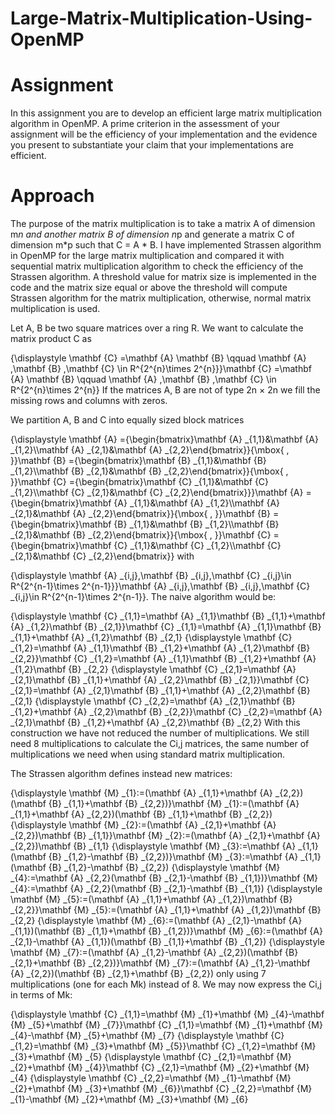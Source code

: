 # Large-Matrix-Multiplication-Using-OpenMP

# Assignment
In this assignment you are to develop an efficient large matrix multiplication algorithm in OpenMP. A prime criterion in the assessment of your assignment will be the efficiency of your implementation and the evidence you present to substantiate your claim that your implementations are efficient.

# Approach 
The purpose of the matrix multiplication is to take a matrix A of dimension m*n and another matrix B of dimension n*p and generate a matrix C of dimension m*p such that C = A * B.
I have implemented Strassen algorithm in OpenMP for the large matrix multiplication and compared it with sequential matrix multiplication algorithm to check the efficiency of the Strassen algorithm. A threshold value for matrix size is implemented in the code and the matrix size equal or above the threshold will compute Strassen algorithm for the matrix multiplication, otherwise, normal matrix multiplication is used. 

Let A, B be two square matrices over a ring R. We want to calculate the matrix product C as

{\displaystyle \mathbf {C} =\mathbf {A} \mathbf {B} \qquad \mathbf {A} ,\mathbf {B} ,\mathbf {C} \in R^{2^{n}\times 2^{n}}}\mathbf {C} =\mathbf {A} \mathbf {B} \qquad \mathbf {A} ,\mathbf {B} ,\mathbf {C} \in R^{2^{n}\times 2^{n}}
If the matrices A, B are not of type 2n × 2n we fill the missing rows and columns with zeros.

We partition A, B and C into equally sized block matrices

{\displaystyle \mathbf {A} ={\begin{bmatrix}\mathbf {A} _{1,1}&\mathbf {A} _{1,2}\\\mathbf {A} _{2,1}&\mathbf {A} _{2,2}\end{bmatrix}}{\mbox{ , }}\mathbf {B} ={\begin{bmatrix}\mathbf {B} _{1,1}&\mathbf {B} _{1,2}\\\mathbf {B} _{2,1}&\mathbf {B} _{2,2}\end{bmatrix}}{\mbox{ , }}\mathbf {C} ={\begin{bmatrix}\mathbf {C} _{1,1}&\mathbf {C} _{1,2}\\\mathbf {C} _{2,1}&\mathbf {C} _{2,2}\end{bmatrix}}}\mathbf {A} ={\begin{bmatrix}\mathbf {A} _{1,1}&\mathbf {A} _{1,2}\\\mathbf {A} _{2,1}&\mathbf {A} _{2,2}\end{bmatrix}}{\mbox{ , }}\mathbf {B} ={\begin{bmatrix}\mathbf {B} _{1,1}&\mathbf {B} _{1,2}\\\mathbf {B} _{2,1}&\mathbf {B} _{2,2}\end{bmatrix}}{\mbox{ , }}\mathbf {C} ={\begin{bmatrix}\mathbf {C} _{1,1}&\mathbf {C} _{1,2}\\\mathbf {C} _{2,1}&\mathbf {C} _{2,2}\end{bmatrix}}
with

{\displaystyle \mathbf {A} _{i,j},\mathbf {B} _{i,j},\mathbf {C} _{i,j}\in R^{2^{n-1}\times 2^{n-1}}}\mathbf {A} _{i,j},\mathbf {B} _{i,j},\mathbf {C} _{i,j}\in R^{2^{n-1}\times 2^{n-1}}.
The naive algorithm would be:

{\displaystyle \mathbf {C} _{1,1}=\mathbf {A} _{1,1}\mathbf {B} _{1,1}+\mathbf {A} _{1,2}\mathbf {B} _{2,1}}\mathbf {C} _{1,1}=\mathbf {A} _{1,1}\mathbf {B} _{1,1}+\mathbf {A} _{1,2}\mathbf {B} _{2,1}
{\displaystyle \mathbf {C} _{1,2}=\mathbf {A} _{1,1}\mathbf {B} _{1,2}+\mathbf {A} _{1,2}\mathbf {B} _{2,2}}\mathbf {C} _{1,2}=\mathbf {A} _{1,1}\mathbf {B} _{1,2}+\mathbf {A} _{1,2}\mathbf {B} _{2,2}
{\displaystyle \mathbf {C} _{2,1}=\mathbf {A} _{2,1}\mathbf {B} _{1,1}+\mathbf {A} _{2,2}\mathbf {B} _{2,1}}\mathbf {C} _{2,1}=\mathbf {A} _{2,1}\mathbf {B} _{1,1}+\mathbf {A} _{2,2}\mathbf {B} _{2,1}
{\displaystyle \mathbf {C} _{2,2}=\mathbf {A} _{2,1}\mathbf {B} _{1,2}+\mathbf {A} _{2,2}\mathbf {B} _{2,2}}\mathbf {C} _{2,2}=\mathbf {A} _{2,1}\mathbf {B} _{1,2}+\mathbf {A} _{2,2}\mathbf {B} _{2,2}
With this construction we have not reduced the number of multiplications. We still need 8 multiplications to calculate the Ci,j matrices, the same number of multiplications we need when using standard matrix multiplication.

The Strassen algorithm defines instead new matrices:

{\displaystyle \mathbf {M} _{1}:=(\mathbf {A} _{1,1}+\mathbf {A} _{2,2})(\mathbf {B} _{1,1}+\mathbf {B} _{2,2})}\mathbf {M} _{1}:=(\mathbf {A} _{1,1}+\mathbf {A} _{2,2})(\mathbf {B} _{1,1}+\mathbf {B} _{2,2})
{\displaystyle \mathbf {M} _{2}:=(\mathbf {A} _{2,1}+\mathbf {A} _{2,2})\mathbf {B} _{1,1}}\mathbf {M} _{2}:=(\mathbf {A} _{2,1}+\mathbf {A} _{2,2})\mathbf {B} _{1,1}
{\displaystyle \mathbf {M} _{3}:=\mathbf {A} _{1,1}(\mathbf {B} _{1,2}-\mathbf {B} _{2,2})}\mathbf {M} _{3}:=\mathbf {A} _{1,1}(\mathbf {B} _{1,2}-\mathbf {B} _{2,2})
{\displaystyle \mathbf {M} _{4}:=\mathbf {A} _{2,2}(\mathbf {B} _{2,1}-\mathbf {B} _{1,1})}\mathbf {M} _{4}:=\mathbf {A} _{2,2}(\mathbf {B} _{2,1}-\mathbf {B} _{1,1})
{\displaystyle \mathbf {M} _{5}:=(\mathbf {A} _{1,1}+\mathbf {A} _{1,2})\mathbf {B} _{2,2}}\mathbf {M} _{5}:=(\mathbf {A} _{1,1}+\mathbf {A} _{1,2})\mathbf {B} _{2,2}
{\displaystyle \mathbf {M} _{6}:=(\mathbf {A} _{2,1}-\mathbf {A} _{1,1})(\mathbf {B} _{1,1}+\mathbf {B} _{1,2})}\mathbf {M} _{6}:=(\mathbf {A} _{2,1}-\mathbf {A} _{1,1})(\mathbf {B} _{1,1}+\mathbf {B} _{1,2})
{\displaystyle \mathbf {M} _{7}:=(\mathbf {A} _{1,2}-\mathbf {A} _{2,2})(\mathbf {B} _{2,1}+\mathbf {B} _{2,2})}\mathbf {M} _{7}:=(\mathbf {A} _{1,2}-\mathbf {A} _{2,2})(\mathbf {B} _{2,1}+\mathbf {B} _{2,2})
only using 7 multiplications (one for each Mk) instead of 8. We may now express the Ci,j in terms of Mk:

{\displaystyle \mathbf {C} _{1,1}=\mathbf {M} _{1}+\mathbf {M} _{4}-\mathbf {M} _{5}+\mathbf {M} _{7}}\mathbf {C} _{1,1}=\mathbf {M} _{1}+\mathbf {M} _{4}-\mathbf {M} _{5}+\mathbf {M} _{7}
{\displaystyle \mathbf {C} _{1,2}=\mathbf {M} _{3}+\mathbf {M} _{5}}\mathbf {C} _{1,2}=\mathbf {M} _{3}+\mathbf {M} _{5}
{\displaystyle \mathbf {C} _{2,1}=\mathbf {M} _{2}+\mathbf {M} _{4}}\mathbf {C} _{2,1}=\mathbf {M} _{2}+\mathbf {M} _{4}
{\displaystyle \mathbf {C} _{2,2}=\mathbf {M} _{1}-\mathbf {M} _{2}+\mathbf {M} _{3}+\mathbf {M} _{6}}\mathbf {C} _{2,2}=\mathbf {M} _{1}-\mathbf {M} _{2}+\mathbf {M} _{3}+\mathbf {M} _{6}
